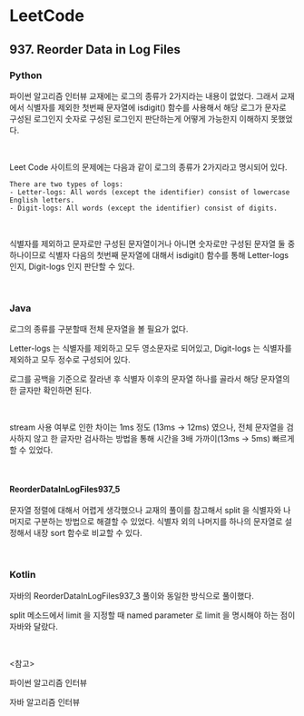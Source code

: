 #  LeetCode

## 937. Reorder Data in Log Files

### Python

파이썬 알고리즘 인터뷰 교재에는 로그의 종류가 2가지라는 내용이 없었다. 그래서 교재에서 식별자를 제외한 첫번째 문자열에 isdigit() 함수를 사용해서 해당 로그가 문자로 구성된 로그인지 숫자로 구성된 로그인지 판단하는게 어떻게 가능한지 이해하지 못했었다.

<br>

Leet Code 사이트의 문제에는 다음과 같이 로그의 종류가 2가지라고 명시되어 있다.

```
There are two types of logs:
- Letter-logs: All words (except the identifier) consist of lowercase English letters.
- Digit-logs: All words (except the identifier) consist of digits.
```

<br>

식별자를 제외하고 문자로만 구성된 문자열이거나 아니면 숫자로만 구성된 문자열 둘 중 하나이므로 식별자 다음의 첫번째 문자열에 대해서  isdigit() 함수를 통해 Letter-logs 인지, Digit-logs 인지 판단할 수 있다.

<br>

### Java

로그의 종류를 구분할때 전체 문자열을 볼 필요가 없다. 

Letter-logs 는 식별자를 제외하고 모두 영소문자로 되어있고, Digit-logs 는 식별자를 제외하고 모두 정수로 구성되어 있다. 

로그를 공백을 기준으로 잘라낸 후 식별자 이후의 문자열 하나를 골라서 해당 문자열의 한 글자만 확인하면 된다.

<br>

stream 사용 여부로 인한 차이는 1ms 정도 (13ms -> 12ms) 였으나, 전체 문자열을 검사하지 않고 한 글자만 검사하는 방법을 통해 시간을 3배 가까이(13ms -> 5ms) 빠르게 할 수 있었다.

<br>

#### ReorderDataInLogFiles937_5

문자열 정렬에 대해서 어렵게 생각했으나 교재의 풀이를 참고해서 split 을 식별자와 나머지로 구분하는 방법으로 해결할 수 있었다. 식별자 외의 나머지를 하나의 문자열로 설정해서 내장 sort 함수로 비교할 수 있다.

<br>

### Kotlin

자바의 ReorderDataInLogFiles937_3 풀이와 동일한 방식으로 풀이했다.

split 메소드에서 limit 을 지정할 때 named parameter 로 limit 을 명시해야 하는 점이 자바와 달랐다.

<br>

<참고>

파이썬 알고리즘 인터뷰

자바 알고리즘 인터뷰

